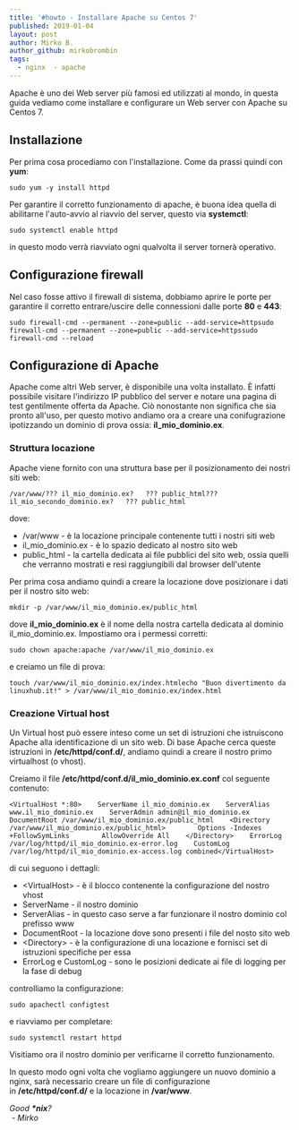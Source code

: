```yaml
---
title: '#howto - Installare Apache su Centos 7'
published: 2019-01-04
layout: post
author: Mirko B.
author_github: mirkobrombin
tags:
  - nginx  - apache
---
```

<p>Apache è uno dei Web server più famosi ed utilizzati al mondo,&nbsp;in questa guida vediamo come installare e configurare un Web server con Apache su Centos 7.</p><h2>Installazione</h2><p>Per prima cosa procediamo&nbsp;con l'installazione. Come da prassi quindi con <strong>yum</strong>:</p><pre><code>sudo yum -y install httpd</code></pre><p>Per garantire il corretto funzionamento di apache, è buona idea quella di abilitarne l'auto-avvio al riavvio del server, questo via&nbsp;<strong>systemctl</strong>:</p><pre><code>sudo systemctl enable httpd</code></pre><p>in questo modo verrà riavviato ogni qualvolta il server tornerà operativo.</p><h2>Configurazione firewall</h2><p>Nel caso fosse attivo il firewall di sistema, dobbiamo aprire le porte per garantire il corretto entrare/uscire delle connessioni dalle porte&nbsp;<strong>80</strong>&nbsp;e&nbsp;<strong>443</strong>:</p><pre><code>sudo firewall-cmd --permanent --zone=public --add-service=httpsudo firewall-cmd --permanent --zone=public --add-service=httpssudo firewall-cmd --reload</code></pre><h2>Configurazione di Apache</h2><p>Apache come altri Web server, è disponibile&nbsp;una volta installato. È infatti possibile visitare l'indirizzo IP pubblico del server e notare una pagina di test gentilmente offerta da Apache. Ciò nonostante non significa che sia pronto all'uso, per questo motivo andiamo ora a creare una conifugrazione ipotizzando un dominio di prova ossia:&nbsp;<strong>il_mio_dominio.ex</strong>.</p><h3>Struttura locazione</h3><p>Apache viene fornito con una struttura base per il posizionamento dei nostri siti web:</p><pre><code>/var/www/??? il_mio_dominio.ex?   ??? public_html??? il_mio_secondo_dominio.ex?   ??? public_html</code></pre><p>dove:</p><ul>	<li>/var/www - è la locazione principale contenente tutti i nostri siti web</li>	<li>il_mio_dominio.ex - è lo spazio dedicato al nostro sito web</li>	<li>public_html - la cartella dedicata ai file pubblici del sito web, ossia quelli che verranno mostrati e resi raggiungibili dal browser dell'utente</li></ul><p>Per prima cosa andiamo quindi a creare la locazione dove posizionare i dati per il nostro sito web:</p><pre><code>mkdir -p /var/www/il_mio_dominio.ex/public_html</code></pre><p>dove&nbsp;<strong>il_mio_dominio.ex</strong>&nbsp;è il nome della nostra cartella dedicata al dominio il_mio_dominio.ex. Impostiamo ora i permessi corretti:</p><pre><code>sudo chown apache:apache /var/www/il_mio_dominio.ex</code></pre><p>e creiamo un file di prova:</p><pre><code>touch /var/www/il_mio_dominio.ex/index.htmlecho "Buon divertimento da linuxhub.it!" &gt; /var/www/il_mio_dominio.ex/index.html</code></pre><h3>Creazione Virtual host</h3><p>Un Virtual host può essere inteso come un set di istruzioni che istruiscono Apache alla identificazione di un sito web. Di base Apache cerca queste istruzioni in&nbsp;<strong>/etc/httpd/conf.d/</strong>, andiamo quindi a creare il nostro primo virtualhost (o vhost).</p><p>Creiamo il file&nbsp;<strong>/etc/httpd/conf.d/il_mio_dominio.ex.conf</strong>&nbsp;col seguente contenuto:</p><pre><code>&lt;VirtualHost *:80&gt;    ServerName il_mio_dominio.ex    ServerAlias www.il_mio_dominio.ex    ServerAdmin admin@il_mio_dominio.ex    DocumentRoot /var/www/il_mio_dominio.ex/public_html    &lt;Directory /var/www/il_mio_dominio.ex/public_html&gt;        Options -Indexes +FollowSymLinks        AllowOverride All    &lt;/Directory&gt;    ErrorLog /var/log/httpd/il_mio_dominio.ex-error.log    CustomLog /var/log/httpd/il_mio_dominio.ex-access.log combined&lt;/VirtualHost&gt;</code></pre><p>di cui seguono i dettagli:</p><ul>	<li>&lt;VirtualHost&gt; - è il blocco contenente la configurazione del nostro vhost</li>	<li>ServerName - il nostro dominio</li>	<li>ServerAlias - in questo caso serve a far funzionare il nostro dominio col prefisso www</li>	<li>DocumentRoot - la locazione dove sono presenti i file del nosto sito web</li>	<li>&lt;Directory&gt; - è la configurazione di una locazione e fornisci set di istruzioni specifiche per essa</li>	<li>ErrorLog e CustomLog - sono le posizioni dedicate ai file di logging per la fase di debug</li></ul><p>controlliamo la configurazione:</p><pre><code>sudo apachectl configtest</code></pre><p>e riavviamo per completare:</p><pre><code>sudo systemctl restart httpd</code></pre><p>Visitiamo ora il nostro dominio per verificarne il corretto funzionamento.</p><p>In questo modo ogni volta che vogliamo aggiungere un nuovo dominio a nginx, sarà necessario creare un file di configurazione in&nbsp;<strong>/etc/httpd/conf.d/</strong>&nbsp;e la locazione in&nbsp;<strong>/var/www</strong>.</p><p><em>Good&nbsp;<strong>*nix</strong>?</em><br /><em>&nbsp;- Mirko</em></p>